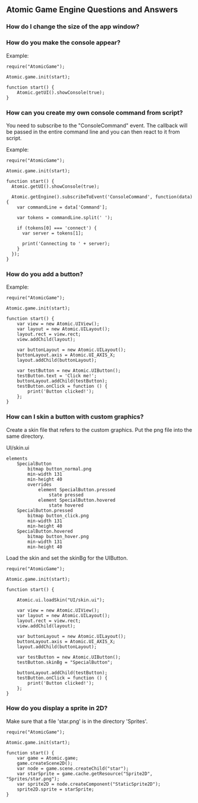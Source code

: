 ## Atomic Game Engine Questions and Answers

### How do I change the size of the app window?


### How do you make the console appear?

Example:
```
require("AtomicGame");

Atomic.game.init(start);

function start() {
    Atomic.getUI().showConsole(true);
}
```

### How can you create my own console command from script?

You need to subscribe to the "ConsoleCommand" event. The callback will be passed in the entire command line and you can then react to it from script.

Example:
```
require("AtomicGame");

Atomic.game.init(start);

function start() {
  Atomic.getUI().showConsole(true);
    
  Atomic.getEngine().subscribeToEvent('ConsoleCommand', function(data) {
    var commandLine = data['Command'];
       
    var tokens = commandLine.split(' ');
       
    if (tokens[0] === 'connect') {
      var server = tokens[1];
            
      print('Connecting to ' + server);
    }
  });
}
```

### How do you add a button?

Example:
```
require("AtomicGame");

Atomic.game.init(start);

function start() {
    var view = new Atomic.UIView();
    var layout = new Atomic.UILayout();
    layout.rect = view.rect;
    view.addChild(layout);

    var buttonLayout = new Atomic.UILayout();
    buttonLayout.axis = Atomic.UI_AXIS_X;
    layout.addChild(buttonLayout);
    
    var testButton = new Atomic.UIButton();
    testButton.text = 'Click me!';
    buttonLayout.addChild(testButton);
    testButton.onClick = function () {
        print('Button clicked!');
    };
}
```

### How can I skin a button with custom graphics?

Create a skin file that refers to the custom graphics. Put the png file into the same directory.

UI/skin.ui

```
elements
	SpecialButton
		bitmap button_normal.png
		min-width 131
		min-height 40
		overrides
			element SpecialButton.pressed
				state pressed
			element SpecialButton.hovered
				state hovered
	SpecialButton.pressed
		bitmap button_click.png
		min-width 131
		min-height 40
	SpecialButton.hovered
		bitmap button_hover.png
		min-width 131
		min-height 40
```

Load the skin and set the skinBg for the UIButton.

```
require("AtomicGame");

Atomic.game.init(start);

function start() {

    Atomic.ui.loadSkin("UI/skin.ui");

    var view = new Atomic.UIView();
    var layout = new Atomic.UILayout();
    layout.rect = view.rect;
    view.addChild(layout);

    var buttonLayout = new Atomic.UILayout();
    buttonLayout.axis = Atomic.UI_AXIS_X;
    layout.addChild(buttonLayout);

    var testButton = new Atomic.UIButton();
    testButton.skinBg = "SpecialButton";
    
    buttonLayout.addChild(testButton);
    testButton.onClick = function () {
        print('Button clicked!');
    };
}
```

### How do you display a sprite in 2D?

Make sure that a file 'star.png' is in the directory 'Sprites'.

```
require("AtomicGame");

Atomic.game.init(start);

function start() {
    var game = Atomic.game;
    game.createScene2D();
    var node = game.scene.createChild("star");
    var starSprite = game.cache.getResource("Sprite2D", "Sprites/star.png");
    var sprite2D = node.createComponent("StaticSprite2D");
    sprite2D.sprite = starSprite;
}
```


